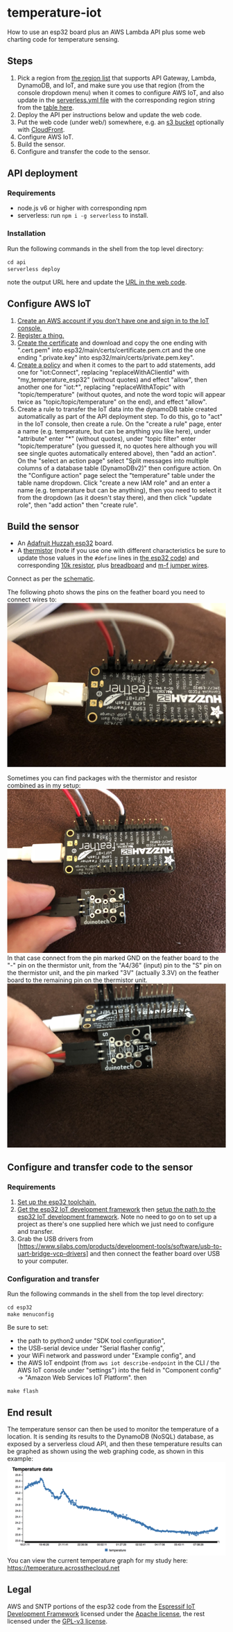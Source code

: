 # temperature-iot
How to use an esp32 board plus an AWS Lambda API plus some web charting code for temperature sensing.

## Steps
1. Pick a region from [the region list](https://aws.amazon.com/about-aws/global-infrastructure/regional-product-services/) that supports API Gateway, Lambda, DynamoDB, and IoT, and make sure you use that region (from the console dropdown menu) when it comes to configure AWS IoT, and also update in the [serverless.yml file](https://github.com/AcrossTheCloud/temperature-iot/blob/master/api/serverless.yml#L24) with the corresponding region string from the [table here](https://docs.aws.amazon.com/AWSEC2/latest/UserGuide/using-regions-availability-zones.html#concepts-available-regions).
2. Deploy the API per instructions below and update the web code.
3. Put the web code (under web/) somewhere, e.g. an [s3 bucket](https://docs.aws.amazon.com/AmazonS3/latest/dev/WebsiteHosting.html) optionally with [CloudFront](https://docs.aws.amazon.com/AmazonCloudFront/latest/DeveloperGuide/MigrateS3ToCloudFront.html).
4. Configure AWS IoT.
5. Build the sensor.
6. Configure and transfer the code to the sensor.

## API deployment
### Requirements
* node.js v6 or higher with corresponding npm
* serverless: run `npm i -g serverless` to install.
### Installation
Run the following commands in the shell from the top level directory:
```shell
cd api
serverless deploy
```
note the output URL here and update the [URL in the web code](https://github.com/AcrossTheCloud/temperature-iot/blob/master/web/js/temperature_plot.js#L25).

## Configure AWS IoT
1. [Create an AWS account if you don't have one and sign in to the IoT console.](https://docs.aws.amazon.com/iot/latest/developerguide/iot-console-signin.html)
2. [Register a thing.](https://docs.aws.amazon.com/iot/latest/developerguide/register-device.html)
3. [Create the certificate](https://docs.aws.amazon.com/iot/latest/developerguide/create-device-certificate.html) and download and copy the one ending with ".cert.pem" into esp32/main/certs/certificate.pem.crt and the one ending ".private.key" into esp32/main/certs/private.pem.key".
4. [Create a policy](https://docs.aws.amazon.com/iot/latest/developerguide/create-iot-policy.html) and when it comes to the part to add statements, add one for "iot:Connect", replacing "replaceWithAClientId" with "my_temperature_esp32" (without quotes) and effect "allow", then another one for "iot:\*", replacing "replaceWithATopic" with "topic/temperature" (without quotes, and note the word topic will appear twice as "topic/topic/temperature" on the end), and effect "allow".
5. Create a rule to transfer the IoT data into the dynamoDB table created automatically as part of the API deployment step. To do this, go to "act" in the IoT console, then create a rule. On the "create a rule" page, enter a name (e.g. temperature, but can be anything you like here), under "attribute" enter "\*" (without quotes), under "topic filter" enter "topic/temperature" (you guessed it, no quotes here although you will see single quotes automatically entered above), then "add an action". On the "select an action page" select "Split messages into multiple columns of a database table (DynamoDBv2)" then configure action. On the "Configure action" page select the "temperature" table under the table name dropdown. Click "create a new IAM role" and an enter a name (e.g. temperature but can be anything), then you need to select it from the dropdown (as it doesn't stay there), and then click "update role", then "add action" then "create rule".

## Build the sensor
* An [Adafruit Huzzah esp32](https://core-electronics.com.au/adafruit-huzzah32-esp32-feather-board-pre-soldered.html) board.
* A [thermistor](https://core-electronics.com.au/10k-precision-epoxy-thermistor-3950-ntc.html) (note if you use one with different characteristics be sure to update those values in the `#define` lines in [the esp32 code](esp32/publish_temperature.c)) and corresponding [10k resistor](https://core-electronics.com.au/resistor-10k-ohm-1-4-watt-pth-20-pack-thick-leads.html), plus [breadboard](https://core-electronics.com.au/solderless-breadboard-300-tie-points-zy-60.html) and [m-f jumper wires](https://core-electronics.com.au/jumper-wires-7-8-f-m-high-quality-30-pack.html).

Connect as per the [schematic](esp32/schematic.jpg).

The following photo shows the pins on the feather board you need to connect wires to:
<br />![esp32 feather pins used.](esp32_pins.jpg "esp32 feather pins used.")

Sometimes you can find packages with the thermistor and resistor combined as in my setup:
<br />![Photo of hardware.](photo.jpg "Photo of hardware.")
In that case connect from the pin marked GND on the feather board to the "-" pin on the thermistor unit, from the "A4/36" (input) pin to the "S" pin on the thermistor unit, and the pin marked "3V" (actually 3.3V) on the feather board to the remaining pin on the thermistor unit.
<br />![Thermistor unit pins.](thermistor_pins.jpg "Thermistor unit pins.")

## Configure and transfer code to the sensor
### Requirements
1. [Set up the esp32 toolchain.](https://esp-idf.readthedocs.io/en/latest/get-started/index.html#setup-toolchain)
2. [Get the esp32 IoT development framework](https://esp-idf.readthedocs.io/en/latest/get-started/index.html#get-esp-idf) then [setup the path to the esp32 IoT development framework](https://esp-idf.readthedocs.io/en/latest/get-started/index.html#setup-path-to-esp-idf). Note no need to go on to set up a project as there's one supplied here which we just need to configure and transfer.
3. Grab the USB drivers from  [https://www.silabs.com/products/development-tools/software/usb-to-uart-bridge-vcp-drivers] and then connect the feather board over USB to your computer.

### Configuration and transfer
Run the following commands in the shell from the top level directory:
```shell
cd esp32
make menuconfig
```
Be sure to set:
* the path to python2 under "SDK tool configuration",
* the USB-serial device under "Serial flasher config",
* your WiFi network and password under "Example config", and
* the AWS IoT endpoint (from `aws iot describe-endpoint` in the CLI / the AWS IoT console under "settings") into the field in "Component config" -> "Amazon Web Services IoT Platform".
then
```
make flash
```

## End result
The temperature sensor can then be used to monitor the temperature of a location. It is sending its results to the DynamoDB (NoSQL) database, as exposed by a serverless cloud API, and then these temperature results can be graphed as shown using the web graphing code, as shown in this example:
<br />![Example graph.](graph.png "Example graph.")
You can view the current temperature graph for my study here: https://temperature.acrossthecloud.net

## Legal
AWS and SNTP portions of the esp32 code from the [Espressif IoT Development Framework](https://github.com/espressif/esp-idf) licensed under the [Apache license](LICENSE.apache), the rest licensed under the [GPL-v3 license](LICENSE).
